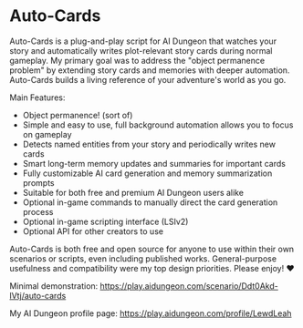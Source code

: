 # Auto-Cards
Auto-Cards is a plug-and-play script for AI Dungeon that watches your story and automatically writes plot-relevant story cards during normal gameplay. My primary goal was to address the "object permanence problem" by extending story cards and memories with deeper automation. Auto-Cards builds a living reference of your adventure's world as you go.

Main Features:
- Object permanence! (sort of)
- Simple and easy to use, full background automation allows you to focus on gameplay
- Detects named entities from your story and periodically writes new cards
- Smart long-term memory updates and summaries for important cards
- Fully customizable AI card generation and memory summarization prompts
- Suitable for both free and premium AI Dungeon users alike
- Optional in-game commands to manually direct the card generation process
- Optional in-game scripting interface (LSIv2)
- Optional API for other creators to use

Auto-Cards is both free and open source for anyone to use within their own scenarios or scripts, even including published works. General-purpose usefulness and compatibility were my top design priorities. Please enjoy! ❤️

Minimal demonstration:
https://play.aidungeon.com/scenario/Ddt0Akd-lVtj/auto-cards

My AI Dungeon profile page:
https://play.aidungeon.com/profile/LewdLeah
